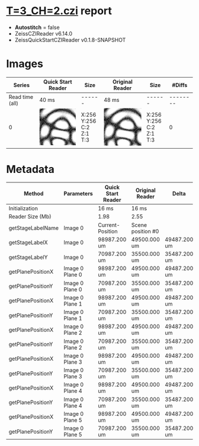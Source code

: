 # [T=3_CH=2.czi](https://zenodo.org/record/7015307/files/T%3D3_CH%3D2.czi) report
 - **Autostitch** = false
 - ZeissCZIReader v6.14.0
 - ZeissQuickStartCZIReader v0.1.8-SNAPSHOT

# Images 

| Series            | Quick Start Reader | Size | Original Reader | Size | #Diffs |
|-------------------|--------------------|------|-----------------|------|--------|
| Read time (all)   |40 ms|------|48 ms|------|--------|
|0|![T=3_CH=2.quick_true.flat_true.stitch_false.series_0.jpg](T=3_CH=2/T=3_CH=2.quick_true.flat_true.stitch_false.series_0.jpg)|X:256<br>Y:256<br>C:2<br>Z:1<br>T:3|![T=3_CH=2.quick_false.flat_true.stitch_false.series_0.jpg](T=3_CH=2/T=3_CH=2.quick_false.flat_true.stitch_false.series_0.jpg)|X:256<br>Y:256<br>C:2<br>Z:1<br>T:3|0|

# Metadata

|  Method            | Parameters       | Quick Start Reader | Original Reader | Delta  |
| -------------------|------------------|--------------------|-----------------|------- |
| Initialization     |                  |16 ms|16 ms|        |
| Reader Size (Mb)     |                  |1.98|2.55|        |
| getStageLabelName| Image 0 | Current-Position| Scene position #0| |
| getStageLabelX| Image 0 | 98987.200 um | 49500.000 um | 49487.200 um |
| getStageLabelY| Image 0 | 70987.200 um | 35500.000 um | 35487.200 um |
| getPlanePositionX| Image 0 Plane 0 | 98987.200 um | 49500.000 um | 49487.200 um |
| getPlanePositionY| Image 0 Plane 0 | 70987.200 um | 35500.000 um | 35487.200 um |
| getPlanePositionX| Image 0 Plane 1 | 98987.200 um | 49500.000 um | 49487.200 um |
| getPlanePositionY| Image 0 Plane 1 | 70987.200 um | 35500.000 um | 35487.200 um |
| getPlanePositionX| Image 0 Plane 2 | 98987.200 um | 49500.000 um | 49487.200 um |
| getPlanePositionY| Image 0 Plane 2 | 70987.200 um | 35500.000 um | 35487.200 um |
| getPlanePositionX| Image 0 Plane 3 | 98987.200 um | 49500.000 um | 49487.200 um |
| getPlanePositionY| Image 0 Plane 3 | 70987.200 um | 35500.000 um | 35487.200 um |
| getPlanePositionX| Image 0 Plane 4 | 98987.200 um | 49500.000 um | 49487.200 um |
| getPlanePositionY| Image 0 Plane 4 | 70987.200 um | 35500.000 um | 35487.200 um |
| getPlanePositionX| Image 0 Plane 5 | 98987.200 um | 49500.000 um | 49487.200 um |
| getPlanePositionY| Image 0 Plane 5 | 70987.200 um | 35500.000 um | 35487.200 um |
